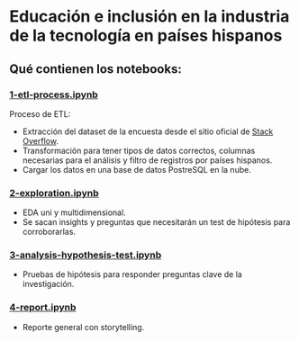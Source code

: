 # Educación e inclusión en la industria de la tecnología en países hispanos

## Qué contienen los notebooks:

### [1-etl-process.ipynb](https://github.com/anthonymanotoa/survey-dev/blob/main/notebooks/1-etl-process.ipynb)

Proceso de ETL:
- Extracción del dataset de la encuesta desde el sitio oficial de [Stack Overflow](https://insights.stackoverflow.com/survey).
- Transformación para tener tipos de datos correctos, columnas necesarias para el análisis y filtro de registros por países hispanos.
- Cargar los datos en una base de datos PostreSQL en la nube.

### [2-exploration.ipynb](https://github.com/anthonymanotoa/survey-dev/blob/main/notebooks/2-exploration.ipynb)

- EDA uni y multidimensional.
- Se sacan insights y preguntas que necesitarán un test de hipótesis para corroborarlas.

### [3-analysis-hypothesis-test.ipynb](https://github.com/anthonymanotoa/survey-dev/blob/main/notebooks/3-analysis-hypothesis-test.ipynb)

- Pruebas de hipótesis para responder preguntas clave de la investigación.

### [4-report.ipynb](https://github.com/anthonymanotoa/survey-dev/blob/main/notebooks/4-report.ipynb)

- Reporte general con storytelling.